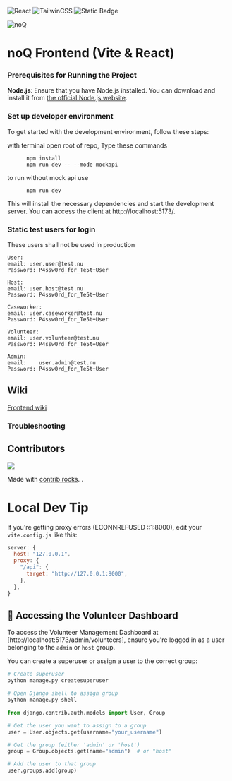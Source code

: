 ![React](https://img.shields.io/badge/Vite-646CFF?style=for-the-badge&logo=vite&logoColor=fff) ![TailwinCSS](https://img.shields.io/badge/tailwindcss-0F172A?style=for-the-badge&logo=tailwindcss&logoColor=fff) ![Static Badge](https://img.shields.io/badge/Build-In_Progress-yellow?style=for-the-badge&logo=github)

![noQ](https://noq.nu/wp-content/uploads/2024/04/Logotyp_PNG-300x169.png)

# noQ Frontend (Vite & React)

### Prerequisites for Running the Project

**Node.js**: Ensure that you have Node.js installed. You can download and install it from [the official Node.js website](https://nodejs.org/).

### Set up developer environment

To get started with the development environment, follow these steps:

with terminal open root of repo, Type these commands

```
      npm install
      npm run dev -- --mode mockapi
```

to run without mock api use

```
      npm run dev
```

This will install the necessary dependencies and start the development server.
You can access the client at http://localhost:5173/.

### Static test users for login

These users shall not be used in production

```
User:
email: user.user@test.nu
Password: P4ssw0rd_for_Te5t+User

Host:
email: user.host@test.nu
Password: P4ssw0rd_for_Te5t+User

Caseworker:
email: user.caseworker@test.nu
Password: P4ssw0rd_for_Te5t+User

Volunteer:
email: user.volunteer@test.nu
Password: P4ssw0rd_for_Te5t+User

Admin:
email:    user.admin@test.nu
Password: P4ssw0rd_for_Te5t+User

```

## Wiki

[Frontend wiki](https://github.com/noQ-sweden/noQ-Frontend/wiki)

### Troubleshooting

## Contributors

<a href="https://github.com/noQ-sweden/noQ-Frontend/graphs/contributors">
    <img src="https://contrib.rocks/image?repo=noQ-sweden/noQ-Frontend" />
</a>

Made with [contrib.rocks](https://contrib.rocks). .

# Local Dev Tip

If you're getting proxy errors (ECONNREFUSED ::1:8000), edit your `vite.config.js` like this:

```js
server: {
  host: "127.0.0.1",
  proxy: {
    "/api": {
      target: "http://127.0.0.1:8000",
    },
  },
}
```

## 🔐 Accessing the Volunteer Dashboard

To access the Volunteer Management Dashboard at [http://localhost:5173/admin/volunteers], ensure you're logged in as a user belonging to the `admin` or `host` group.

You can create a superuser or assign a user to the correct group:

```bash
# Create superuser
python manage.py createsuperuser

# Open Django shell to assign group
python manage.py shell
```

```python
from django.contrib.auth.models import User, Group

# Get the user you want to assign to a group
user = User.objects.get(username="your_username")

# Get the group (either 'admin' or 'host')
group = Group.objects.get(name="admin")  # or "host"

# Add the user to that group
user.groups.add(group)
```
